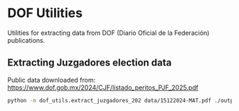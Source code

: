 # DOF Utilities

Utilities for extracting data from DOF (Diario Oficial de la Federación) publications.

## Extracting Juzgadores election data

Public data downloaded from: <https://www.dof.gob.mx/2024/CJF/listado_peritos_PJF_2025.pdf>

```bash
python -m dof_utils.extract_juzgadores_202 data/15122024-MAT.pdf ./output
```

